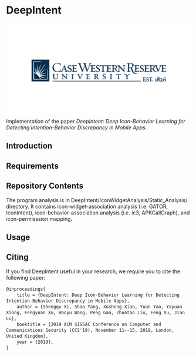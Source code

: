 # DeepIntent
![](CWRU.png)
Implementation of the paper *DeepIntent: Deep Icon-Behavior Learning for Detecting Intention-Behavior Discrepancy in Mobile Apps*.

## Introduction

## Requirements

## Repository Contents
The program analysis is in DeepIntent/IconWidgetAnalysis/Static_Analysis/ directory. It contains icon-widget-association analysis (i.e. GATOR, IconIntent), icon-behavior-association analysis (i.e. ic3, APKCallGraph), and icon-permisssion mapping. 
## Usage

## Citing

If you find DeepIntent useful in your research, we require you to cite the following paper:

```
@inproceedings{
	title = {DeepIntent: Deep Icon-Behavior Learning for Detecting Intention-Behavior Discrepancy in Mobile Apps},
	author = {Shengqu Xi, Shao Yang, Xusheng Xiao, Yuan Yao, Yayuan Xiong, Fengyuan Xu, Haoyu Wang, Peng Gao, Zhuotao Liu, Feng Xu, Jian Lu},
	booktitle = {2019 ACM SIGSAC Conference on Computer and Communications Security (CCS'19), November 11--15, 2019, London, United Kingdom},
	year = {2019},
}
```

